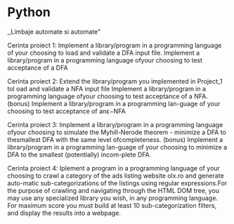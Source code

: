 # Python

  ,,Limbaje automate si automate"


Cerinta proiect 1:
Implement  a  library/program  in  a  programming  language  of your choosing to load and validate a DFA input file.
Implement  a  library/program  in  a  programming  language  ofyour choosing to test acceptance of a DFA

Cerinta proiect 2:
Extend  the  library/program  you  implemented  in  Project_1 tol oad and validate a NFA input file 
Implement  a  library/program  in  a  programming  language  ofyour choosing to test acceptance of a NFA. (bonus) Implement a library/program in a
programming lan-guage of your choosing to test acceptance of anε−NFA

Cerinta proiect 3:
Implement a library/program in a programming language ofyour choosing to simulate the Myhill-Nerode theorem - minimize a DFA to thesmallest DFA with the same level ofcompleteness.
(bonus) Implement a library/program in a programming lan-guage of your choosing to minimize a DFA to the smallest (potentially) incom-plete DFA.

Cerinta proiect 4:
Iplement a program in a programming language of your choosing to crawl a category of the ads listing website olx.ro and generate auto-matic sub-categorizations of the listings using regular expressions.For the purpose of crawling and navigating through the HTML DOM tree, you may use any specialized library you wish, in any programming language.
For maximum score you  must  build  at  least 10 sub-categorization  filters,  and  display  the results into a webpage.


